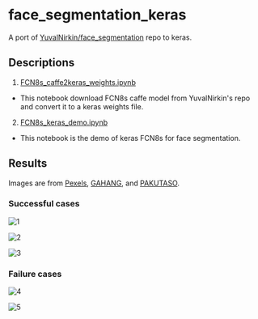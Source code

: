 # face_segmentation_keras
A port of [YuvalNirkin/face_segmentation](https://github.com/YuvalNirkin/face_segmentation) repo to keras.

## Descriptions

1. [FCN8s_caffe2keras_weights.ipynb](https://github.com/shaoanlu/face_segmentation_keras/blob/master/FCN8s_caffe2keras_weights.ipynb)
  - This notebook download FCN8s caffe model from YuvalNirkin's repo and convert it to a keras weights file.
2. [FCN8s_keras_demo.ipynb](https://github.com/shaoanlu/face_segmentation_keras/blob/master/FCN8s_keras_demo.ipynb)
  - This notebook is the demo of keras FCN8s for face segmentation.

## Results

Images are from [Pexels](https://www.pexels.com/), [GAHANG](http://gahag.net/), and [PAKUTASO](https://www.pakutaso.com/).

### Successful cases

![1](https://www.dropbox.com/s/s8uzck810x4it0g/1.png?raw=1)

![2](https://www.dropbox.com/s/tjpwn3he7p40w4p/2.png?raw=1)

![3](https://www.dropbox.com/s/eub6et9s5p8rl07/3.png?raw=1)

### Failure cases

![4](https://www.dropbox.com/s/picdtqxkqkp76gz/4.png?raw=1)

![5](https://www.dropbox.com/s/9lufy3b5c0dnxei/5.png?raw=1)

